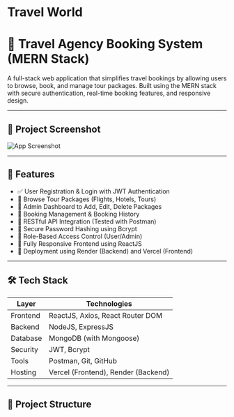 #                 Travel World
# 🧳 Travel Agency Booking System (MERN Stack)

A full-stack web application that simplifies travel bookings by allowing users to browse, book, and manage tour packages. Built using the MERN stack with secure authentication, real-time booking features, and responsive design.

---

## 📸 Project Screenshot

![App Screenshot](./Screenshots/homepage.png)


---

## 🚀 Features

- ✅ User Registration & Login with JWT Authentication
- 🧭 Browse Tour Packages (Flights, Hotels, Tours)
- 🔐 Admin Dashboard to Add, Edit, Delete Packages
- 🧾 Booking Management & Booking History
- 📡 RESTful API Integration (Tested with Postman)
- 🔑 Secure Password Hashing using Bcrypt
- 🛂 Role-Based Access Control (User/Admin)
- 🎨 Fully Responsive Frontend using ReactJS
- 🚀 Deployment using Render (Backend) and Vercel (Frontend)

---

## 🛠️ Tech Stack

| Layer     | Technologies                             |
|-----------|------------------------------------------|
| Frontend  | ReactJS, Axios, React Router DOM         |
| Backend   | NodeJS, ExpressJS                        |
| Database  | MongoDB (with Mongoose)                  |
| Security  | JWT, Bcrypt                              |
| Tools     | Postman, Git, GitHub                     |
| Hosting   | Vercel (Frontend), Render (Backend)      |

---

## 📁 Project Structure

